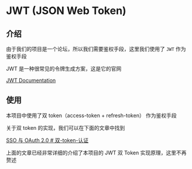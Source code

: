 # JWT (JSON Web Token)

## 介绍

由于我们的项目是一个论坛，所以我们需要鉴权手段，这里我们使用了 `JWT` 作为鉴权手段

JWT 是一种很常见的令牌生成方案，这是它的官网

[JWT Documentation](https://jwt.io/introduction)

## 使用

本项目中使用了双 token（access-token + refresh-token） 作为鉴权手段

关于双 token 的实现，我们可以在下面的文章中找到

[SSO 与 OAuth 2.0 # 双-token-认证](/technology/backend/kun-sso-oauth#双-token-认证)

上面的文章已经非常详细的介绍了本项目的 JWT 双 Token 实现原理，这里不再赘述
